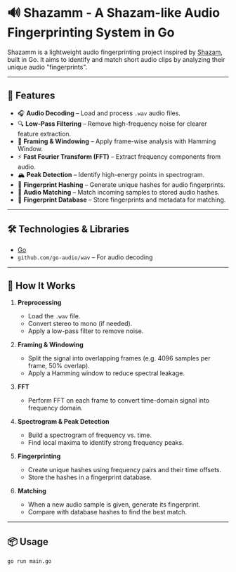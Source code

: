 # 🔊 Shazamm - A Shazam-like Audio Fingerprinting System in Go

Shazamm is a lightweight audio fingerprinting project inspired by [Shazam](https://www.shazam.com/), built in Go. It aims to identify and match short audio clips by analyzing their unique audio "fingerprints".

---

## 🚀 Features

- 🎧 **Audio Decoding** – Load and process `.wav` audio files.
- 🔍 **Low-Pass Filtering** – Remove high-frequency noise for clearer feature extraction.
- 🧊 **Framing & Windowing** – Apply frame-wise analysis with Hamming Window.
- ⚡ **Fast Fourier Transform (FFT)** – Extract frequency components from audio.
- 🏔️ **Peak Detection** – Identify high-energy points in spectrogram.
- 🔐 **Fingerprint Hashing** – Generate unique hashes for audio fingerprints.
- 🔎 **Audio Matching** – Match incoming samples to stored audio hashes.
- 💾 **Fingerprint Database** – Store fingerprints and metadata for matching.

---

## 🛠️ Technologies & Libraries

- [Go](https://golang.org/)
- `github.com/go-audio/wav` – For audio decoding

---

## 🧠 How It Works

1. **Preprocessing**
   - Load the `.wav` file.
   - Convert stereo to mono (if needed).
   - Apply a low-pass filter to remove noise.

2. **Framing & Windowing**
   - Split the signal into overlapping frames (e.g. 4096 samples per frame, 50% overlap).
   - Apply a Hamming window to reduce spectral leakage.

3. **FFT**
   - Perform FFT on each frame to convert time-domain signal into frequency domain.

4. **Spectrogram & Peak Detection**
   - Build a spectrogram of frequency vs. time.
   - Find local maxima to identify strong frequency peaks.

5. **Fingerprinting**
   - Create unique hashes using frequency pairs and their time offsets.
   - Store the hashes in a fingerprint database.

6. **Matching**
   - When a new audio sample is given, generate its fingerprint.
   - Compare with database hashes to find the best match.

---

## 📦 Usage

```bash
go run main.go
